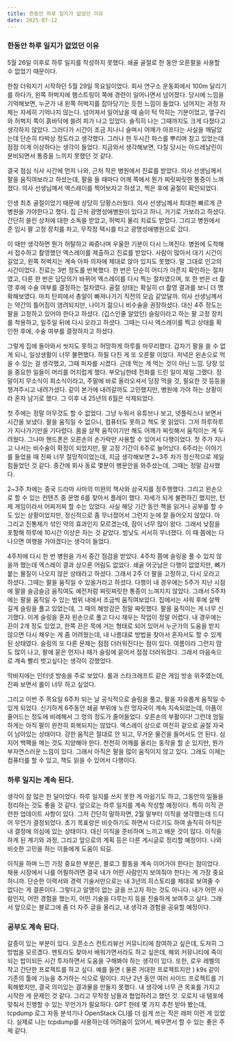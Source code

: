 ```yaml
---
title: 한동안 하루 일지가 없었던 이유
date: 2025-07-12
---
```


### 한동안 하루 일지가 없었던 이유
5월 26일 이후로 하루 일지를 작성하지 못했다. 쇄골 골절로 한 동안 오른팔을 사용할 수 없었기 때문이다.

한참 더워지기 시작하던 5월 29일 목요일이었다.
회사 연구소 운동회에서 100m 달리기를 하다가, 왼쪽 허벅지에 햄스트링이 쪽에 경련이 일어나면서 넘어졌다. 당시에 느낌을 기억해보면, 누군가 내 왼쪽 허벅지를 잡아당기는 듯한 느낌이 들었다.
넘어지는 과정 자체는 자세히 기억나지 않는다. 넘어져서 일어났을 때 숨이 턱 막히는 기분이었고, 옆구리와 허벅지 쪽이 흙바닥에 쓸려 피가 나고 있었다. 솔직히 나는 그때까지도 크게 다쳤다고 생각하지 않았다.
그러다가 시간이 조금 지나니 슬며시 어깨가 아프다는 사실을 깨달았는데 단순히 타박상 정도라고 생각했다. 그러나 한 두시간 파스를 뿌리며 참고 있었는데 점점 이게 이상하다는 생각이 들었다. 지금와서 생각해보면, 다칠 당시는 아드레날린이 분비되면서 통증을 느끼지 못했던 것 같다.

결국 점심 식사 시간에 먼저 나와, 근처 작은 병원에서 진료를 받았다. 의사 선생님께서 팔을 움직여보라고 하셨는데, 팔을 들 때마다 어깨 쪽에서 뭔가 찌릿찌릿한 통증이 느껴졌다. 의사 선생님께서 엑스레이를 찍어보자고 하셨고, 찍은 후에 골절이 확인되었다. 

인생 최초 골절이었기 때문에 상당히 당황스러웠다. 의사 선생님께서 최대한 빠르게 큰 병원을 가야한다고 했다. 집 근처 광명성애병원이 있다고 하니, 거기로 가보라고 하셨다. 간단히 쓸린 상처에 대한 소독을 받았고, 허벅지 물리 치료도 받았다. 그리고 병원에서 준 임시 팔 고정 장치를 차고, 무작정 택시를 타고 광명성애병원으로 갔다.

이 때만 생각하면 뭔가 허탈하고 짜증나며 우울한 기분이 다시 느껴진다. 병원에 도착해서 접수하고 촬영했던 엑스레이를 제출하고 진료를 받았다. 사람이 많아서 대기 시간이 길었고, 왼쪽 허벅지는 계속 아파 의자에 제대로 앉아 있지도 못했다. 말 그대로 인고의 시간이었다. 진료는 3번 정도를 반복했다. 한 번은 단순히 어디가 아픈지 확인하는 절차였고, 다른 한 번은 담당의가 바뀌어 엑스레이를 다시 찍는 절차였으며, 또 한 번은 ct 촬영 후에 수술 여부를 결정하는 절차였다. 골절 상태는 확실히 ct 촬영 결과를 보니 더 명확해보였다. 마치 탄피에서 총알이 빠져나가기 직전의 모습 같았달까. 의사 선생님께서는 약간의 틀어짐이 염려되지만, 나이가 젊으니 비수술을 권장하셨다. 대신 4주 정도는 팔을 고정하고 있어야 한다고 하셨다. (깁스인줄 알았던) 슬링이라고 하는 팔 고정 장치를 착용하고, 일주일 뒤에 다시 오라고 하셨다. 그때는 다시 엑스레이를 찍고 상태를 확인한 후에, 수술 여부를 결정하자고 하셨다.

그렇게 집에 돌아와서 씻지도 못하고 허망하게 하루를 마무리했다. 갑자기 팔을 쓸 수 없게 되니, 일상생활이 너무 불편했다. 하필 다친 게 또 오른팔 이었다. 저녁은 왼손으로 먹을 수 있는 걸 생각했고, 그때 피자를 시켰다. 근데 먹는 게 먹는 것이 아닌 느낌. 당장 있을 중요한 일들이 머리를 어지럽게 했다. 부모님한테 전화를 드린 일이 제일 그랬다. 정말이지 무소식이 희소식이라고, 주말에 바로 올라오셔서 당장 먹을 것, 필요한 것 등등을 챙겨주시고 내려가셨다. 같이 본가에 내려갈까도 고민했지만, 병원에 가야 하는 상황이라 혼자 남기로 했다. 그 이후 내 25년의 6월은 삭제되었다. 

첫 주에는 정말 아무것도 할 수 없었다. 그냥 누워서 유튜브나 보고, 넷플릭스나 보면서 시간을 보냈다. 팔을 움직일 수 없으니, 컴퓨터도 못하고 책도 못 읽었다. 그저 하루하루가 지나가기만을 기다렸다. 몸을 살짝 움직이기만 해도 어깨가 찌릿해서 움직이는 게 두려웠다. 그나마 핸드폰은 오른손의 손가락만 사용할 수 있어서 다행이었다. 첫 주가 지나고 나서는 비수술이 확정이 되었지만, 팔 고정 기간이 6주로 늘어났다. 6주라는 이야기를 들었을 때 진짜 너무 절망적이었는데, 지금 생각해보면 2~3주 차가 정신적으로 제일 힘들었던 것 같다. 중간에 회사 동료 몇분이 병문안을 와주셨는데, 그때는 정말 감사했다. 

2~3주 차에는 중국 드라마 사마의 미완의 책사와 삼국지를 정주행했다. 그리고 왼손으로 할 수 있는 컨텐츠 중 문명 6를 찾아서 플레이 했다. 자세가 되게 불편하긴 했지만, 턴제 게임이라서 어찌저찌 할 수는 있었다. 사실 해당 기간 동안 책을 읽거나 공부를 할 수도 있는 상황이었지만, 정신적으로 좀 무너졌어서 그런지 눈에 잘 들어오지 않았다. 아 그리고 진통제가 섞인 약의 효과인지 모르겠는데, 잠이 너무 많이 왔다. 그래서 낮잠을 포함해 하루에 10시간 이상은 자는 것 같았다. 밤낮도 서서히 무너졌다. 이 때 쯤에는 다 나으면 여행을 가야겠다는 생각이 들었다.

4주차에 다시 한 번 병원을 가서 중간 점검을 받았다. 4주차 쯤에 슬링을 풀 수 있지 않을까 했는데 엑스레이 결과 상으론 어림도 없었다. 쇄골 어긋남은 다행이 없었지만, 뼈가 붙는 물질이 나오지 않은 상태라고 하셨다. 그래서 2주 더 팔을 고정하고, 다시 오라고 하셨다. 그때는 팔을 움직일 수 있을거라고 하셨다. 다행이 내 경우에는 5주가 지난 시점에 팔을 슬금슬금 움직여도 예전처럼 찌릿찌릿한 통증이 느껴지지 않았다. 그래서 5주차에는 팔을 움직일 수 있는 범위 내에서 조금씩 움직여보았다. 집에서는 샤워 후에 살짝 길게 슬링을 풀고 있었는데, 그 때의 해방감은 정말 짜릿했다. 팔을 움직이는 게 너무 신기했다. 이게 슬링을 혼자 왼손으로 풀고 다시 채우는 작업이 정말 어렵다. 내 경우에는 끈이 2개 정도 있었고, 한쪽 끈은 목에 거는 형태로 되어 있어서 누군가의 도움을 받지 않으면 다시 채우는 게 좀 어려웠는데, 내 나름대로 방법을 찾아서 혼자서도 할 수 있게된 상태였다. 슬링의 또 다른 문제는 점점 더러워진다는 점이 있다. 여름이라 그런지 땀도 많이 나고, 팔에 묻은 먼지나 때가 슬링에 묻어서 점점 더러워졌다. 그래서 마음속으로 계속 빨리 벗고싶다는 생각이 강했었다.

막바지에는 인터넷 방송을 주로 보았다. 롤과 스타크래프트 같은 게임 방송 위주였는데, 진짜 보면서 롤이 너무 하고 싶었다. 

그리고 이번 주 목요일 6주차 되는 날 공식적으로 슬링을 풀고, 팔을 자유롭게 움직일 수 있게 되었다. 신기하게 6주동안 쇄골 부위에 노란 멍자국이 계속 지속되었는데, 아픔이 줄어드는 정도에 비례해서 그 멍의 정도가 줄어들었다. 오른손의 부활이다! 그런데 엄밀하게는 아직 팔이 완전히 회복되지는 않았다. 엑스레이 상으로 여전히 겉으로 골절 자국이 남아있는 상태이다. 강한 움직은 절대로 안 되고, 무거운 물건을 들어서도 안 된다. 심지어 백팩을 메는 것도 지양해야 한다. 천천히 어깨를 올리는 동작을 할 순 있지만, 뭔가 부자연스러운 느낌이 있다. 그래서 아직은 팔을 많이 움직이지 않고 있다. 그래도 이제는 컴퓨터를 할 수 있고, 책도 읽을 수 있어서 다행이다.

### 하루 일지는 계속 된다.
생각이 참 많은 한 달이었다. 하루 일지를 쓰지 못한 게 아쉽기도 하고, 그동안의 일들을 정리하는 것도 좋을 것 같다. 앞으로는 하루 일지를 계속 작성할 예정이다.
특히 이직 관련한 업데이트 사항이 있다. 그저 간단히 말하자면, 2월 말부터 이직을 생각했는데 드디어 무언가 결정되었다. 초기 목표랑은 비슷하기도 하면서 다르기도 하여 솔직히 아직은 내 결정에 의심에 있는 상태이다. 대신 이직을 준비하며 느끼고 배운 것이 많다. 이직을 하게 된 계기와 과정, 그리고 앞으로의 계획 등은 다른 게시글로 정리할 예정이다. 나와 비슷한 고민을 하는 이들에게 도움이 되길.

이직을 하며 느낀 가장 중요한 부분은, 블로그 활동을 계속 이어가야 한다는 점이었다. 채용 시장에서 나를 어필하려면 결국 내가 어떤 사람인지 보여줘야 한다는 게 가장 중요하니까. 단순한 이력서와 경력 기술서만으로는 내 3년의 히스토리를 제대로 보여줄 수 없다는 게 결론이다. 그렇다고 알맹이 없는 글을 쓰고자 하는 것도 아니다. 내가 어떤 사람인지, 어떤 경험을 했는지, 어떤 기술을 다루는지 등을 진솔하게 보여주고 싶다. 그래서 앞으로는 블로그에 좀 더 자주 글을 올리고, 내 생각과 경험을 공유할 예정이다.

### 공부도 계속 된다.
갈증이 있는 부분이 있다. 오픈소스 컨트리뷰선 커뮤니티에 참여하고 싶은데, 도저히 그 방법을 모르겠다. 멘토라도 찾아서 배워가면서라도 하고 싶은데, 해외 커뮤니티에 죽이되는 밥이되든 시간 투자하면서 도움을 구해봐야 하는 생각이 있다.
또한, 로우 레벨의 작고 간단한 프로젝트를 하고 싶다. 예를 들면 ( 물론 거대한 프로젝트지만 ) k9s 같이 기존의 툴에 기능을 추가하는 식으로 말이다. 
지난 2년 동안 여러 사이드 프로젝트를 기획해봤지만, 결국 의미있는 결과물을 만들지 못했다. 내 생각에 너무 큰 목표를 가지고 시작한 게 문제인 것 같다. 그리고 무작정 남들과 협업하려고 했던 것. 오로지 내 템포에 맞춰서 진행할 수 있는 무언가가 필요하다. GPT 한테 몇 가지 추천 받아 봤는데, tcpdump 로그 자동 분석기나 OpenStack CLI를 더 쉽게 쓰는 작은 래퍼 이런 게 있었다. 실제로 나는 tcpdump를 사용하는데 어려움이 있어서, 배우면서 할 수 있는 좋은 주제 같다.